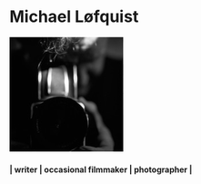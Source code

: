 # Michael Løfquist


![Image](/images/me-myself-I.jpg) 

#### | writer | occasional filmmaker | photographer | 
